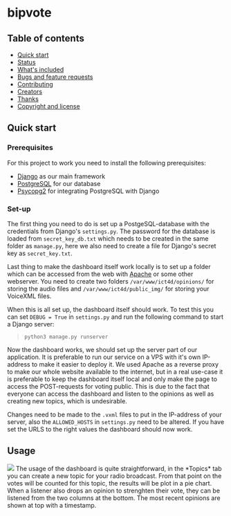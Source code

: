 # bipvote
## Table of contents

- [Quick start](#quick-start)
- [Status](#status)
- [What's included](#whats-included)
- [Bugs and feature requests](#bugs-and-feature-requests)
- [Contributing](#contributing)
- [Creators](#creators)
- [Thanks](#thanks)
- [Copyright and license](#copyright-and-license)


## Quick start
### Prerequisites
For this project to work you need to install the following prerequisites:
- [Django](https://docs.djangoproject.com/en/4.0/intro/install/) as our main framework
- [PostgreSQL](https://www.postgresql.org/download/) for our database
- [Psycopg2](https://docs.djangoproject.com/en/4.0/ref/databases/#postgresql-notes-1) for integrating PostgreSQL with Django

### Set-up
The first thing you need to do is set up a PostgeSQL-database with the credentials from Django's `settings.py`. The password for the database is loaded from `secret_key_db.txt` which needs to be created in the same folder as `manage.py`, here we also need to create a file for Django's secret key as `secret_key.txt`. 

Last thing to make the dashboard itself work locally is to set up a folder which can be accessed from the web with [Apache](https://www.apache.org/) or some other webserver. You need to create two folders `/var/www/ict4d/opinions/` for storing the audio files and `/var/www/ict4d/public_img/` for storing your VoiceXML files. 

When this is all set up, the dashboard itself should work. To test this you can set `DEBUG = True` in `settings.py` and run the following command to start a Django server: 
> `python3 manage.py runserver`
 
 Now the dashboard works, we should set up the server part of our application. It is preferable to run our service on a VPS with it's own IP-address to make it easier to deploy it. We used Apache as a reverse proxy to make our whole website available to the internet, but in a real use-case it is preferable to keep the dashboard itself local and only make the page to access the POST-requests for voting public. This is due to the fact that everyone can access the dashboard and listen to the opinions as well as creating new topics, which is undesirable.
 
 Changes need to be made to the `.vxml` files to put in the IP-address of your server, also the `ALLOWED_HOSTS` in `settings.py` need to be altered. If you have set the URLS to the right values the dashboard should now work.
 
 ## Usage
<img src="https://bipvote.ml/public_img/dashboard.png"/>
The usage of the dashboard is quite straightforward, in the *Topics* tab you can create a new topic for your radio broadcast. From that point on the votes will be counted for this topic, the results will be plot in a pie chart. When a listener also drops an opinion to strenghten their vote, they can be listened from the two columns at the bottom. The most recent opinions are shown at top with a timestamp.
